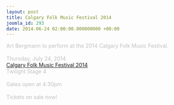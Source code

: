 ```yaml
---
layout: post
title: Calgary Folk Music Festival 2014
joomla_id: 293
date: 2014-06-24 02:00:00.000000000 +00:00
---
```

<div>
<span style="color: #c0c0c0">Art Bergmann to perform at the 2014 Calgary Folk Music Festival.</span>
</div>
<div>
<span style="color: #c0c0c0"><br />
</span>
</div>
<div>
<span style="color: #c0c0c0">Thursday, July 24, 2014</span><br />
<span style="color: #c0c0c0"><a href="http://www.calgaryfolkfest.com" target="_blank">Calgary Folk Music Festival 2014</a> &nbsp;</span><br />
<span style="color: #c0c0c0">Twilight Stage 4</span>
<div>
<span style="color: #c0c0c0"><br />
</span>
<div>
<span style="color: #c0c0c0">Gates open at 4:30pm</span>
</div>
<div>
<span style="color: #c0c0c0"><br />
</span>
</div>
<div>
<span style="color: #c0c0c0">Tickets on sale now!</span><br />
</div>
</div>
</div>
